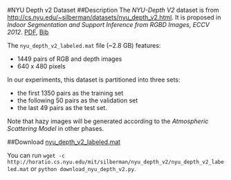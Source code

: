 #NYU Depth v2 Dataset
##Description
The *NYU-Depth V2* dataset is from http://cs.nyu.edu/~silberman/datasets/nyu_depth_v2.html.
It is proposed in *Indoor Segmentation and Support Inference from RGBD Images, ECCV 2012*. [PDF](http://cs.nyu.edu/~silberman/papers/indoor_seg_support.pdf), [Bib](http://cs.nyu.edu/~silberman/bib/indoor_seg_support.bib)

The `nyu_depth_v2_labeled.mat` file (~2.8 GB) features:
- 1449 pairs of RGB and depth images
- 640 x 480 pixels

In our experiments, this dataset is partitioned into three sets:
- the first 1350 pairs as the training set
- the following 50 pairs as the validation set
- the last 49 pairs as the test set.

Note that hazy images will be generated according to the *Atmospheric Scattering Model* in other phases.

##Download
[nyu_depth_v2_labeled.mat](http://horatio.cs.nyu.edu/mit/silberman/nyu_depth_v2/nyu_depth_v2_labeled.mat)

You can run `wget -c http://horatio.cs.nyu.edu/mit/silberman/nyu_depth_v2/nyu_depth_v2_labeled.mat` or `python download_nyu_depth_v2.py`. 
